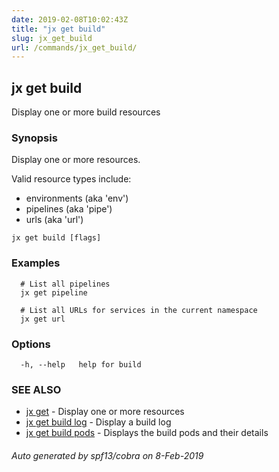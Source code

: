 ```yaml
---
date: 2019-02-08T10:02:43Z
title: "jx get build"
slug: jx_get_build
url: /commands/jx_get_build/
---
```

## jx get build

Display one or more build resources

### Synopsis

Display one or more resources. 

Valid resource types include: 

  * environments (aka 'env')  
  * pipelines (aka 'pipe')  
  * urls (aka 'url')

```
jx get build [flags]
```

### Examples

```
  # List all pipelines
  jx get pipeline
  
  # List all URLs for services in the current namespace
  jx get url
```

### Options

```
  -h, --help   help for build
```

### SEE ALSO

* [jx get](/commands/jx_get/)	 - Display one or more resources
* [jx get build log](/commands/jx_get_build_log/)	 - Display a build log
* [jx get build pods](/commands/jx_get_build_pods/)	 - Displays the build pods and their details

###### Auto generated by spf13/cobra on 8-Feb-2019
